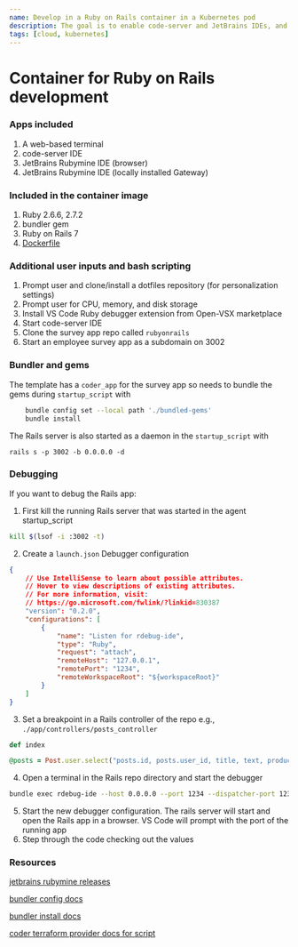 ```yaml
---
name: Develop in a Ruby on Rails container in a Kubernetes pod
description: The goal is to enable code-server and JetBrains IDEs, and Ruby, and Ruby on Rails
tags: [cloud, kubernetes]
---
```


# Container for Ruby on Rails development

### Apps included
1. A web-based terminal
1. code-server IDE
1. JetBrains Rubymine IDE (browser)
1. JetBrains Rubymine IDE (locally installed Gateway)

### Included in the container image
1. Ruby 2.6.6, 2.7.2
1. bundler gem
1. Ruby on Rails 7
1. [Dockerfile](https://github.com/sharkymark/dockerfiles/tree/main/rbenv/rubymine)

### Additional user inputs and bash scripting
1. Prompt user and clone/install a dotfiles repository (for personalization settings)
1. Prompt user for CPU, memory, and disk storage
1. Install VS Code Ruby debugger extension from Open-VSX marketplace
1. Start code-server IDE
1. Clone the survey app repo called `rubyonrails`
1. Start an employee survey app as a subdomain on 3002

### Bundler and gems

The template has a `coder_app` for the survey app so needs to bundle the gems during `startup_script` with

```sh
    bundle config set --local path './bundled-gems'
    bundle install
```

The Rails server is also started as a daemon in the `startup_script` with

`rails s -p 3002 -b 0.0.0.0 -d`

### Debugging

If you want to debug the Rails app:

1. First kill the running Rails server that was started in the agent startup_script 

```sh
kill $(lsof -i :3002 -t)
```

2. Create a `launch.json` Debugger configuration

```json
{
    // Use IntelliSense to learn about possible attributes.
    // Hover to view descriptions of existing attributes.
    // For more information, visit:
    // https://go.microsoft.com/fwlink/?linkid=830387
    "version": "0.2.0",
    "configurations": [
        {
            "name": "Listen for rdebug-ide",
            "type": "Ruby",
            "request": "attach",
            "remoteHost": "127.0.0.1",
            "remotePort": "1234",
            "remoteWorkspaceRoot": "${workspaceRoot}"
        }
    ]
}
```
3. Set a breakpoint in a Rails controller of the repo e.g., `./app/controllers/posts_controller`

```ruby
def index

@posts = Post.user.select("posts.id, posts.user_id, title, text, product, status, notes, users.email, posts.created_at, posts.cached_votes_total, anonymous")
```

4. Open a terminal in the Rails repo directory and start the debugger

```sh
bundle exec rdebug-ide --host 0.0.0.0 --port 1234 --dispatcher-port 1234 -- bin/rails s -p 3002
```
5. Start the new debugger configuration. The rails server will start and open the Rails app in a browser. VS Code will prompt with the port of the running app
6. Step through the code checking out the values


### Resources

[jetbrains rubymine releases](https://data.services.jetbrains.com/products/releases?code=RM)

[bundler config docs](https://bundler.io/v1.12/man/bundle-config.1.html)

[bundler install docs](https://bundler.io/v1.12/man/bundle-install.1.html)

[coder terraform provider docs for script](https://registry.terraform.io/providers/coder/coder/latest/docs/resources/script)